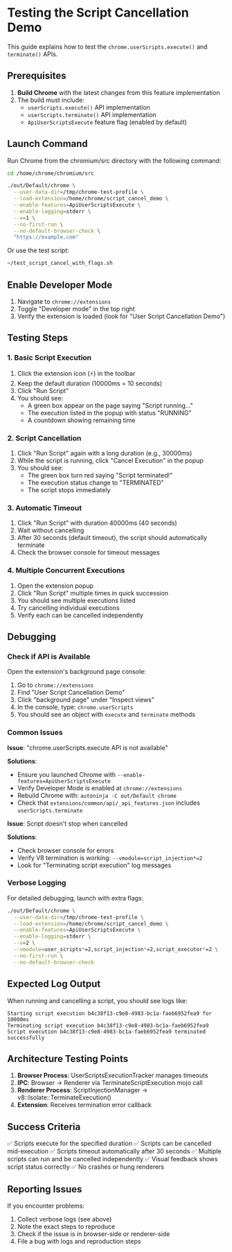 # Testing the Script Cancellation Demo

This guide explains how to test the `chrome.userScripts.execute()` and `terminate()` APIs.

## Prerequisites

1. **Build Chrome** with the latest changes from this feature implementation
2. The build must include:
   - `userScripts.execute()` API implementation
   - `userScripts.terminate()` API implementation
   - `ApiUserScriptsExecute` feature flag (enabled by default)

## Launch Command

Run Chrome from the chromium/src directory with the following command:

```bash
cd /home/chrome/chromium/src

./out/Default/chrome \
  --user-data-dir=/tmp/chrome-test-profile \
  --load-extension=/home/chrome/script_cancel_demo \
  --enable-features=ApiUserScriptsExecute \
  --enable-logging=stderr \
  --v=1 \
  --no-first-run \
  --no-default-browser-check \
  "https://example.com"
```

Or use the test script:

```bash
~/test_script_cancel_with_flags.sh
```

## Enable Developer Mode

1. Navigate to `chrome://extensions`
2. Toggle "Developer mode" in the top right
3. Verify the extension is loaded (look for "User Script Cancellation Demo")

## Testing Steps

### 1. Basic Script Execution

1. Click the extension icon (⚡) in the toolbar
2. Keep the default duration (10000ms = 10 seconds)
3. Click "Run Script"
4. You should see:
   - A green box appear on the page saying "Script running..."
   - The execution listed in the popup with status "RUNNING"
   - A countdown showing remaining time

### 2. Script Cancellation

1. Click "Run Script" again with a long duration (e.g., 30000ms)
2. While the script is running, click "Cancel Execution" in the popup
3. You should see:
   - The green box turn red saying "Script terminated!"
   - The execution status change to "TERMINATED"
   - The script stops immediately

### 3. Automatic Timeout

1. Click "Run Script" with duration 40000ms (40 seconds)
2. Wait without cancelling
3. After 30 seconds (default timeout), the script should automatically terminate
4. Check the browser console for timeout messages

### 4. Multiple Concurrent Executions

1. Open the extension popup
2. Click "Run Script" multiple times in quick succession
3. You should see multiple executions listed
4. Try cancelling individual executions
5. Verify each can be cancelled independently

## Debugging

### Check if API is Available

Open the extension's background page console:
1. Go to `chrome://extensions`
2. Find "User Script Cancellation Demo"
3. Click "background page" under "Inspect views"
4. In the console, type: `chrome.userScripts`
5. You should see an object with `execute` and `terminate` methods

### Common Issues

**Issue**: "chrome.userScripts.execute API is not available"

**Solutions**:
- Ensure you launched Chrome with `--enable-features=ApiUserScriptsExecute`
- Verify Developer Mode is enabled at `chrome://extensions`
- Rebuild Chrome with: `autoninja -C out/Default chrome`
- Check that `extensions/common/api/_api_features.json` includes `userScripts.terminate`

**Issue**: Script doesn't stop when cancelled

**Solutions**:
- Check browser console for errors
- Verify V8 termination is working: `--vmodule=script_injection*=2`
- Look for "Terminating script execution" log messages

### Verbose Logging

For detailed debugging, launch with extra flags:

```bash
./out/Default/chrome \
  --user-data-dir=/tmp/chrome-test-profile \
  --load-extension=/home/chrome/script_cancel_demo \
  --enable-features=ApiUserScriptsExecute \
  --enable-logging=stderr \
  --v=2 \
  --vmodule=user_scripts*=2,script_injection*=2,script_executor*=2 \
  --no-first-run \
  --no-default-browser-check
```

## Expected Log Output

When running and cancelling a script, you should see logs like:

```
Starting script execution b4c38f13-c9e8-4983-bc1a-faeb6952fea9 for 10000ms
Terminating script execution b4c38f13-c9e8-4983-bc1a-faeb6952fea9
Script execution b4c38f13-c9e8-4983-bc1a-faeb6952fea9 terminated successfully
```

## Architecture Testing Points

1. **Browser Process**: UserScriptsExecutionTracker manages timeouts
2. **IPC**: Browser → Renderer via TerminateScriptExecution mojo call
3. **Renderer Process**: ScriptInjectionManager → v8::Isolate::TerminateExecution()
4. **Extension**: Receives termination error callback

## Success Criteria

✅ Scripts execute for the specified duration
✅ Scripts can be cancelled mid-execution
✅ Scripts timeout automatically after 30 seconds
✅ Multiple scripts can run and be cancelled independently
✅ Visual feedback shows script status correctly
✅ No crashes or hung renderers

## Reporting Issues

If you encounter problems:
1. Collect verbose logs (see above)
2. Note the exact steps to reproduce
3. Check if the issue is in browser-side or renderer-side
4. File a bug with logs and reproduction steps
